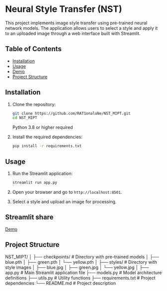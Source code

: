 # Neural Style Transfer (NST)

This project implements image style transfer using pre-trained neural network models. The application allows users to select a style and apply it to an uploaded image through a web interface built with Streamlit.

## Table of Contents

- [Installation](#installation)
- [Usage](#usage)
- [Demo](#demo)
- [Project Structure](#project-structure)

## Installation

1. Clone the repository:
    ```bash
    git clone https://github.com/RAT1onaloNe/NST_MIPT.git
    cd NST_MIPT
    ```
    Python 3.8 or higher required

3. Install the required dependencies:
    ```bash
    pip install -r requirements.txt
    ```

## Usage

1. Run the Streamlit application:
    ```bash
    streamlit run app.py
    ```

2. Open your browser and go to `http://localhost:8501`.

3. Select a style and upload an image for processing.

## Streamlit share

[Demo](https://nstmipt-nsd9rqtkqtmaknavnb9ymq.streamlit.app/)

## Project Structure

NST_MIPT/
│
├── checkpoints/ # Directory with pre-trained models
│ ├── blue.pth
│ ├── green.pth
│ └── yellow.pth
│
├── styles/ # Directory with style images
│ ├── blue.jpg
│ ├── green.jpg
│ └── yellow.jpg
│
├── app.py # Main Streamlit application file
├── models.py # Model architecture definitions
├── utils.py # Utility functions
├── requirements.txt # Project dependencies
└── README.md # Project description
